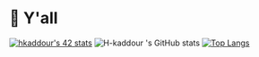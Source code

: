 # 👋 Y'all 
[![hkaddour's 42 stats](https://badge.mediaplus.ma/darkblue/hkaddour)](https://github.com/oakoudad/badge42)
![H-kaddour 's GitHub stats](https://github-readme-stats.vercel.app/api?username=H-kaddour&theme=radical&show_icons=true)
[![Top Langs](https://github-readme-stats.vercel.app/api/top-langs/?username=H-kaddour&layout=radical&theme=radical)](https://github.com/anuraghazra/github-readme-stats)





<!--
**H-kaddour/H-kaddour** is a ✨ _special_ ✨ repository because its `README.md` (this file) appears on your GitHub profile.

Here are some ideas to get you started:
[![42 Profile Card](https://1337-readme.vercel.app/api/profile?cursus=42cursus&dark=true&login=hkaddour)](https://github.com/mohouyizme/1337-readme)

- 🔭 I’m currently working on ...
- 🌱 I’m currently learning ...
- 👯 I’m looking to collaborate on ...
- 🤔 I’m looking for help with ...
- 💬 Ask me about ...
- 📫 How to reach me: ...
- 😄 Pronouns: ...
- ⚡ Fun fact: ...
-->
